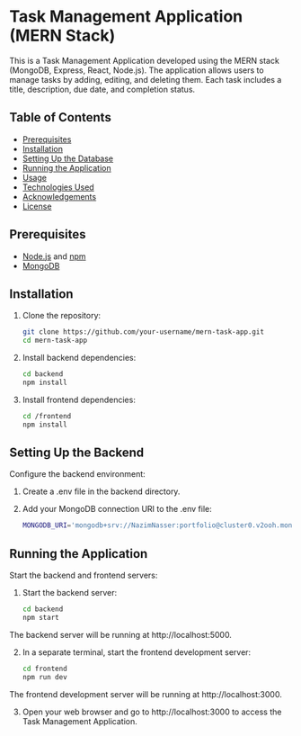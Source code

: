 # Task Management Application (MERN Stack)

This is a Task Management Application developed using the MERN stack (MongoDB, Express, React, Node.js). The application allows users to manage tasks by adding, editing, and deleting them. Each task includes a title, description, due date, and completion status.

## Table of Contents

- [Prerequisites](#prerequisites)
- [Installation](#installation)
- [Setting Up the Database](#setting-up-the-database)
- [Running the Application](#running-the-application)
- [Usage](#usage)
- [Technologies Used](#technologies-used)
- [Acknowledgements](#acknowledgements)
- [License](#license)

## Prerequisites

- [Node.js](https://nodejs.org/) and [npm](https://www.npmjs.com/get-npm)
- [MongoDB](https://www.mongodb.com/try/download/community)

## Installation

1. Clone the repository:

   ```bash
   git clone https://github.com/your-username/mern-task-app.git
   cd mern-task-app

1. Install backend dependencies:

    ```bash
    cd backend
    npm install

2. Install frontend dependencies:
    
    ```bash
    cd /frontend
    npm install

## Setting Up the Backend

Configure the backend environment:

1. Create a .env file in the backend directory.

2. Add your MongoDB connection URI to the .env file:

    ```bash
    MONGODB_URI='mongodb+srv://NazimNasser:portfolio@cluster0.v2ooh.mongodb.net/taskManagement?retryWrites=true&w=majority'

## Running the Application

Start the backend and frontend servers:

1. Start the backend server:

    ```bash
    cd backend
    npm start

The backend server will be running at http://localhost:5000.

2. In a separate terminal, start the frontend development server:

    ```bash
    cd frontend
    npm run dev

The frontend development server will be running at http://localhost:3000.

3. Open your web browser and go to http://localhost:3000 to access the Task Management Application.

